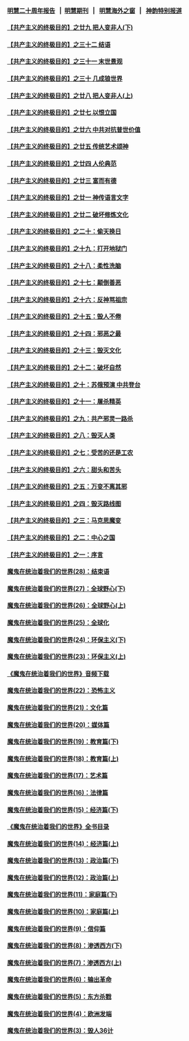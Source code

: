 #### [明慧二十周年报告](https://github.com/gfw-breaker/mh-reports/blob/master/README.md?t=07232320) &nbsp;&nbsp;|&nbsp;&nbsp;[明慧期刊](https://github.com/gfw-breaker/mh-qikan) &nbsp;&nbsp;|&nbsp;&nbsp; [明慧海外之窗](https://github.com/gfw-breaker/mh-news/blob/master/README.md?t=07232320) &nbsp;&nbsp;|&nbsp;&nbsp; [神韵特别报道](https://github.com/gfw-breaker/mh-news/blob/master/shenyun.md?t=07232320) 

#### [【共产主义的终极目的】之廿九 把人变非人(下)](../pages/nsc422/n11344140.md?t=07232320) 

#### [【共产主义的终极目的】之三十二 结语](../pages/nsc422/n11360535.md?t=07232320) 

#### [【共产主义的终极目的】之三十一 末世景观](../pages/nsc422/n11351129.md?t=07232320) 

#### [【共产主义的终极目的】之三十 几成狼世界](../pages/nsc422/n11348280.md?t=07232320) 

#### [【共产主义的终极目的】之廿八 把人变非人(上)](../pages/nsc422/n11340492.md?t=07232320) 

#### [【共产主义的终极目的】之廿七 以恨立国](../pages/nsc422/n11336944.md?t=07232320) 

#### [【共产主义的终极目的】之廿六 中共对抗普世价值](../pages/nsc422/n11324785.md?t=07232320) 

#### [【共产主义的终极目的】之廿五 传统艺术颂神](../pages/nsc422/n11296396.md?t=07232320) 

#### [【共产主义的终极目的】之廿四 人伦典范](../pages/nsc422/n11296397.md?t=07232320) 

#### [【共产主义的终极目的】之廿三 富而有德](../pages/nsc422/n11283598.md?t=07232320) 

#### [【共产主义的终极目的】之廿一 神传语言文字](../pages/nsc422/n11263265.md?t=07232320) 

#### [【共产主义的终极目的】之廿二 破坏修炼文化](../pages/nsc422/n11245728.md?t=07232320) 

#### [【共产主义的终极目的】之二十：偷天换日](../pages/nsc422/n11238846.md?t=07232320) 

#### [【共产主义的终极目的】之十九：打开地狱门](../pages/nsc422/n11206376.md?t=07232320) 

#### [【共产主义的终极目的】之十八：柔性洗脑](../pages/nsc422/n11199994.md?t=07232320) 

#### [【共产主义的终极目的】之十七：颠倒善恶](../pages/nsc422/n11179782.md?t=07232320) 

#### [【共产主义的终极目的】之十六：反神骂祖宗](../pages/nsc422/n11166798.md?t=07232320) 

#### [【共产主义的终极目的】之十五：毁人不倦](../pages/nsc422/n11166792.md?t=07232320) 

#### [【共产主义的终极目的】之十四：邪恶之最](../pages/nsc422/n11150249.md?t=07232320) 

#### [【共产主义的终极目的】之十三：毁灭文化](../pages/nsc422/n11135227.md?t=07232320) 

#### [【共产主义的终极目的】之十二：破坏自然](../pages/nsc422/n11135214.md?t=07232320) 

#### [【共产主义的终极目的】之十：苏俄预演 中共登台](../pages/nsc422/n11118424.md?t=07232320) 

#### [【共产主义的终极目的】之十一：屠杀精英](../pages/nsc422/n11118442.md?t=07232320) 

#### [【共产主义的终极目的】之九：共产邪灵一路杀](../pages/nsc422/n11114139.md?t=07232320) 

#### [【共产主义的终极目的】之八：毁灭人类](../pages/nsc422/n11108503.md?t=07232320) 

#### [【共产主义的终极目的】之七：受苦的还是工农](../pages/nsc422/n11101809.md?t=07232320) 

#### [【共产主义的终极目的】之六：甜头和苦头](../pages/nsc422/n11096971.md?t=07232320) 

#### [【共产主义的终极目的】之五：万变不离其邪](../pages/nsc422/n11091285.md?t=07232320) 

#### [【共产主义的终极目的】之四：毁灭路线图](../pages/nsc422/n11086284.md?t=07232320) 

#### [【共产主义的终极目的】之三：马克思魔变](../pages/nsc422/n11061941.md?t=07232320) 

#### [【共产主义的终极目的】之二：中心之国](../pages/nsc422/n11047728.md?t=07232320) 

#### [【共产主义的终极目的】之一：序言](../pages/nsc422/n11086077.md?t=07232320) 

#### [魔鬼在统治着我们的世界(28)：结束语](../pages/nsc422/n10936246.md?t=07232320) 

#### [魔鬼在统治着我们的世界(27)：全球野心(下)](../pages/nsc422/n10928319.md?t=07232320) 

#### [魔鬼在统治着我们的世界(26)：全球野心(上)](../pages/nsc422/n10900318.md?t=07232320) 

#### [魔鬼在统治着我们的世界(25)：全球化](../pages/nsc422/n10788205.md?t=07232320) 

#### [魔鬼在统治着我们的世界(24)：环保主义(下)](../pages/nsc422/n10695307.md?t=07232320) 

#### [魔鬼在统治着我们的世界(23)：环保主义(上)](../pages/nsc422/n10688613.md?t=07232320) 

#### [《魔鬼在统治着我们的世界》音频下载](../pages/nsc422/n10635553.md?t=07232320) 

#### [魔鬼在统治着我们的世界(22)：恐怖主义](../pages/nsc422/n10614727.md?t=07232320) 

#### [魔鬼在统治着我们的世界(21)：文化篇](../pages/nsc422/n10597706.md?t=07232320) 

#### [魔鬼在统治着我们的世界(20)：媒体篇](../pages/nsc422/n10586579.md?t=07232320) 

#### [魔鬼在统治着我们的世界(19)：教育篇(下)](../pages/nsc422/n10564808.md?t=07232320) 

#### [魔鬼在统治着我们的世界(18)：教育篇(上)](../pages/nsc422/n10526970.md?t=07232320) 

#### [魔鬼在统治着我们的世界(17)：艺术篇](../pages/nsc422/n10499093.md?t=07232320) 

#### [魔鬼在统治着我们的世界(16)：法律篇](../pages/nsc422/n10485969.md?t=07232320) 

#### [魔鬼在统治着我们的世界(15)：经济篇(下)](../pages/nsc422/n10469975.md?t=07232320) 

#### [《魔鬼在统治着我们的世界》全书目录](../pages/nsc422/n10464261.md?t=07232320) 

#### [魔鬼在统治着我们的世界(14)：经济篇(上)](../pages/nsc422/n10457370.md?t=07232320) 

#### [魔鬼在统治着我们的世界(13)：政治篇(下)](../pages/nsc422/n10448270.md?t=07232320) 

#### [魔鬼在统治着我们的世界(12)：政治篇(上)](../pages/nsc422/n10444576.md?t=07232320) 

#### [魔鬼在统治着我们的世界(11)：家庭篇(下)](../pages/nsc422/n10440961.md?t=07232320) 

#### [魔鬼在统治着我们的世界(10)：家庭篇(上)](../pages/nsc422/n10435448.md?t=07232320) 

#### [魔鬼在统治着我们的世界(9)：信仰篇](../pages/nsc422/n10432159.md?t=07232320) 

#### [魔鬼在统治着我们的世界(8)：渗透西方(下)](../pages/nsc422/n10429603.md?t=07232320) 

#### [魔鬼在统治着我们的世界(7)：渗透西方(上)](../pages/nsc422/n10426013.md?t=07232320) 

#### [魔鬼在统治着我们的世界(6)：输出革命](../pages/nsc422/n10421536.md?t=07232320) 

#### [魔鬼在统治着我们的世界(5)：东方杀戮](../pages/nsc422/n10417707.md?t=07232320) 

#### [魔鬼在统治着我们的世界(4)：欧洲发端](../pages/nsc422/n10414890.md?t=07232320) 

#### [魔鬼在统治着我们的世界(3)：毁人36计](../pages/nsc422/n10411583.md?t=07232320) 

